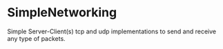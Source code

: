 # SimpleNetworking

Simple Server-Client(s) tcp and udp implementations to send and receive any type of packets.
